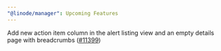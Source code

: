 ```yaml
---
"@linode/manager": Upcoming Features
---
```


Add new action item column in the alert listing view and an empty details page with breadcrumbs ([#11399](https://github.com/linode/manager/pull/11399))
